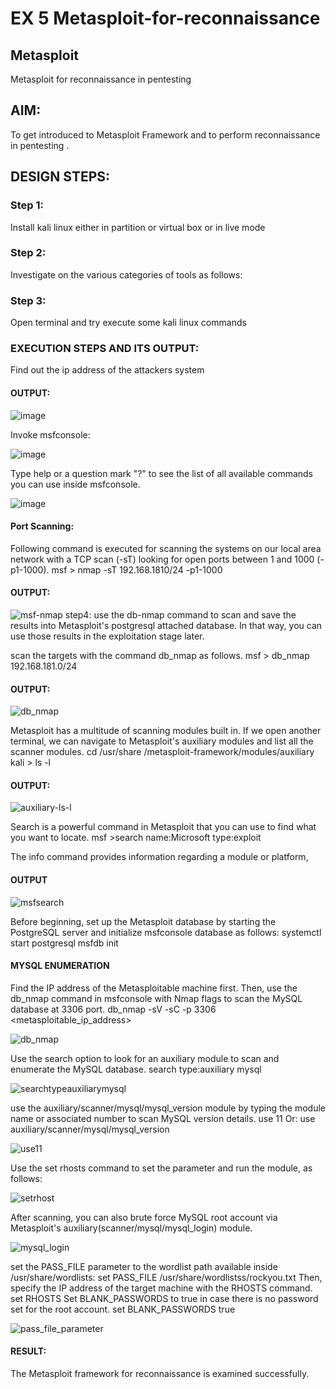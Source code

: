 # EX 5 Metasploit-for-reconnaissance
## Metasploit
Metasploit for reconnaissance in pentesting

## AIM:

To get introduced to Metasploit Framework and to  perform reconnaissance  in pentesting .

## DESIGN STEPS:

### Step 1:

Install kali linux either in partition or virtual box or in live mode

### Step 2:

Investigate on the various categories of tools as follows:

### Step 3:

Open terminal and try execute some kali linux commands

### EXECUTION STEPS AND ITS OUTPUT:
Find out the ip address of the attackers system
#### OUTPUT:
![image](https://github.com/Bhargava-Shankar/Metasploit-for-reconnaissance/assets/85554376/9ae2cd8a-28a4-4130-9942-5fd09c13b553)


Invoke msfconsole:

![image](https://github.com/Bhargava-Shankar/Metasploit-for-reconnaissance/assets/85554376/2c206880-98e0-47d5-bc00-aedad28f69f5)


Type help or a question mark "?" to see the list of all available commands you can use inside msfconsole.

![image](https://github.com/Bhargava-Shankar/Metasploit-for-reconnaissance/assets/85554376/7d64640b-d445-40f8-be11-af605779b05e)

#### Port Scanning:
Following command is executed for scanning the systems on our local area network with a TCP scan (-sT) looking for open ports between 1 and 1000 (-p1-1000).
msf >  nmap -sT 192.168.1810/24 -p1-1000
#### OUTPUT:
![msf-nmap](https://github.com/Manoj162004/Metasploit-for-reconnaissance/assets/120365042/3e461f4c-1e49-4477-9455-e695fb8b050f)
step4:
use the db-nmap command to scan and save the results into Metasploit's postgresql attached database. In that way, you can use those results in the exploitation stage later.

scan the targets with the command db_nmap as follows.
msf > db_nmap 192.168.181.0/24
#### OUTPUT:

![db_nmap](https://github.com/Manoj162004/Metasploit-for-reconnaissance/assets/120365042/78cf8911-1cfc-4b2e-96a1-319c70156555)

Metasploit has a multitude of scanning modules built in. If we open another terminal, we can navigate to Metasploit's auxiliary modules and list all the scanner modules.
cd /usr/share /metasploit-framework/modules/auxiliary
kali > ls -l
#### OUTPUT:

![auxiliary-ls-l](https://github.com/Manoj162004/Metasploit-for-reconnaissance/assets/120365042/87dd0e6a-ba3a-4066-af83-fdb2daa0aae9)

Search is a powerful command in Metasploit that you can use to find what you want to locate. 
msf >search name:Microsoft type:exploit

The info command provides information regarding a module or platform,
#### OUTPUT
![msfsearch](https://github.com/Manoj162004/Metasploit-for-reconnaissance/assets/120365042/dc038257-ee12-4ee7-8477-c2a7192cab98)

Before beginning, set up the Metasploit database by starting the PostgreSQL server and initialize msfconsole database as follows:
systemctl start postgresql
msfdb init
#### MYSQL ENUMERATION
Find the IP address of the Metasploitable machine first. Then, use the db_nmap command in msfconsole with Nmap flags to scan the MySQL database at 3306 port.
db_nmap -sV -sC -p 3306 <metasploitable_ip_address>

![db_nmap](https://github.com/Manoj162004/Metasploit-for-reconnaissance/assets/120365042/78cf8911-1cfc-4b2e-96a1-319c70156555)

Use the search option to look for an auxiliary module to scan and enumerate the MySQL database.
search type:auxiliary mysql

![searchtypeauxiliarymysql](https://github.com/Manoj162004/Metasploit-for-reconnaissance/assets/120365042/420e94f9-8eeb-44e9-9f06-925cb627eb66)

use the auxiliary/scanner/mysql/mysql_version module by typing the module name or associated number to scan MySQL version details.
use 11 Or: use auxiliary/scanner/mysql/mysql_version

![use11](https://github.com/Manoj162004/Metasploit-for-reconnaissance/assets/120365042/521e3966-f0f2-4e28-b4a4-19133ddb8220)


Use the set rhosts command to set the parameter and run the module, as follows:

![setrhost](https://github.com/Manoj162004/Metasploit-for-reconnaissance/assets/120365042/d129eec5-a1d3-4372-a95d-883e8add8c8e)


After scanning, you can also brute force MySQL root account via Metasploit's auxiliary(scanner/mysql/mysql_login) module.

![mysql_login](https://github.com/Manoj162004/Metasploit-for-reconnaissance/assets/120365042/27c829a5-e0e3-4488-a0a9-87156cff2ea7)

set the PASS_FILE parameter to the wordlist path available inside /usr/share/wordlists:
set PASS_FILE /usr/share/wordlistss/rockyou.txt
Then, specify the IP address of the target machine with the RHOSTS command.
set RHOSTS <metasploitable-ip-address>
Set BLANK_PASSWORDS to true in case there is no password set for the root account.
set BLANK_PASSWORDS true

![pass_file_parameter](https://github.com/Manoj162004/Metasploit-for-reconnaissance/assets/120365042/fa4a5ed2-12c3-409b-9af3-ae5b8c543615)

#### RESULT:
The Metasploit framework for reconnaissance is  examined successfully.
